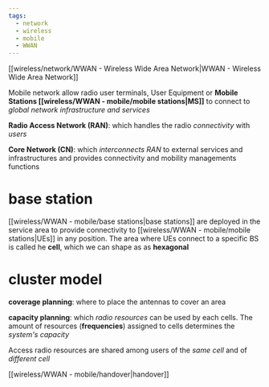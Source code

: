 ```yaml
---
tags:
  - network
  - wireless
  - mobile
  - WWAN
---
```

[[wireless/network/WWAN - Wireless Wide Area Network|WWAN - Wireless Wide Area Network]]

Mobile network allow radio user terminals, User Equipment or **Mobile Stations [[wireless/WWAN - mobile/mobile stations|MS]]** to connect to *global network infrastructure and services*

**Radio Access Network (RAN)**: which handles the radio *connectivity* with *users* 

**Core Network (CN)**: which *interconnects RAN* to external services and infrastructures and provides connectivity and mobility managements functions


# base station

[[wireless/WWAN - mobile/base stations|base stations]] are deployed in the service area to provide connectivity to [[wireless/WWAN - mobile/mobile stations|UEs]] in any position. The area where UEs connect to a specific BS is called he **cell**, which we can shape as as **hexagonal** 


# cluster model

**coverage planning**: where to place the antennas to cover an area

**capacity planning**: which *radio resources* can be used by each cells. The amount of resources (**frequencies**) assigned to cells determines the *system's capacity*



Access radio resources are shared among users of the *same cell* and of *different cell*

[[wireless/WWAN - mobile/handover|handover]]

